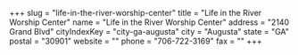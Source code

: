+++
slug = "life-in-the-river-worship-center"
title = "Life in the River Worship Center"
name = "Life in the River Worship Center"
address = "2140 Grand Blvd"
cityIndexKey = "city-ga-augusta"
city = "Augusta"
state = "GA"
postal = "30901"
website = ""
phone = "706-722-3169"
fax = ""
+++
